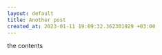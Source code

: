 ```yaml
---
layout: default
title: Another post
created_at: 2023-01-11 19:09:32.362301929 +03:00
---
```


the contents
